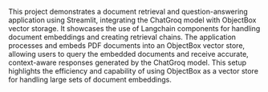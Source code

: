 This project demonstrates a document retrieval and question-answering application using Streamlit, integrating the ChatGroq model with ObjectBox vector storage. It showcases the use of Langchain components for handling document embeddings and creating retrieval chains. The application processes and embeds PDF documents into an ObjectBox vector store, allowing users to query the embedded documents and receive accurate, context-aware responses generated by the ChatGroq model. This setup highlights the efficiency and capability of using ObjectBox as a vector store for handling large sets of document embeddings.
